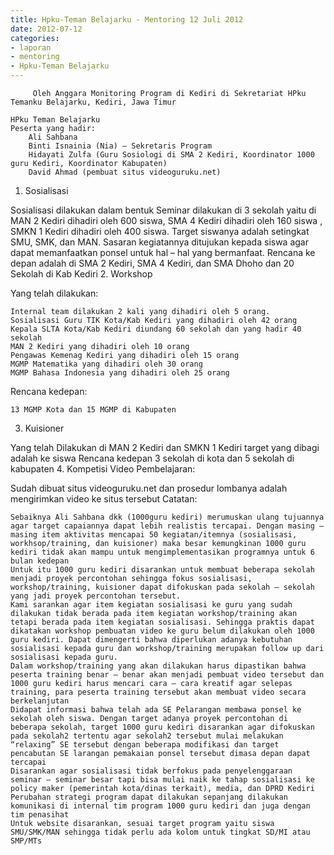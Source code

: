 ```yaml
---
title: Hpku-Teman Belajarku - Mentoring 12 Juli 2012 
date: 2012-07-12
categories:
- laporan
- mentoring
- Hpku-Teman Belajarku
---
```


         Oleh Anggara Monitoring Program di Kediri di Sekretariat HPku Temanku Belajarku, Kediri, Jawa Timur

    HPku Teman Belajarku
    Peserta yang hadir:
        Ali Sahbana
        Binti Isnainia (Nia) – Sekretaris Program
        Hidayati Zulfa (Guru Sosiologi di SMA 2 Kediri, Koordinator 1000 guru Kediri, Koordinator Kabupaten)
        David Ahmad (pembuat situs videoguruku.net)

1. Sosialisasi

Sosialisasi dilakukan dalam bentuk Seminar dilakukan di 3 sekolah yaitu di MAN 2 Kediri dihadiri oleh 600 siswa, SMA 4 Kediri dihadiri oleh 160 siswa , SMKN 1 Kediri dihadiri oleh 400 siswa. Target siswanya adalah setingkat SMU, SMK, dan MAN. Sasaran kegiatannya ditujukan kepada siswa agar dapat memanfaatkan ponsel untuk hal – hal yang bermanfaat. Rencana ke depan adalah di SMA 2 Kediri, SMA 4 Kediri, dan SMA Dhoho dan 20 Sekolah di Kab Kediri
2. Workshop

Yang telah dilakukan:

    Internal team dilakukan 2 kali yang dihadiri oleh 5 orang.
    Sosialisasi Guru TIK Kota/Kab Kediri yang dihadiri oleh 42 orang
    Kepala SLTA Kota/Kab Kediri diundang 60 sekolah dan yang hadir 40 sekolah
    MAN 2 Kediri yang dihadiri oleh 10 orang
    Pengawas Kemenag Kediri yang dihadiri oleh 15 orang
    MGMP Matematika yang dihadiri oleh 30 orang
    MGMP Bahasa Indonesia yang dihadiri oleh 25 orang

Rencana kedepan:

    13 MGMP Kota dan 15 MGMP di Kabupaten

3. Kuisioner

Yang telah Dilakukan di MAN 2 Kediri dan SMKN 1 Kediri target yang dibagi adalah ke siswa Rencana kedepan 3 sekolah di kota dan 5 sekolah di kabupaten
4. Kompetisi Video Pembelajaran:

Sudah dibuat situs videoguruku.net dan prosedur lombanya adalah mengirimkan video ke situs tersebut
Catatan:

    Sebaiknya Ali Sahbana dkk (1000guru kediri) merumuskan ulang tujuannya agar target capaiannya dapat lebih realistis tercapai. Dengan masing – masing item aktivitas mencapai 50 kegiatan/itemnya (sosialisasi, workhsop/training, dan kuisioner) maka besar kemungkinan 1000 guru kediri tidak akan mampu untuk mengimplementasikan programnya untuk 6 bulan kedepan
    Untuk itu 1000 guru kediri disarankan untuk membuat beberapa sekolah menjadi proyek percontohan sehingga fokus sosialisasi, workshop/training, kuisioner dapat difokuskan pada sekolah – sekolah yang jadi proyek percontohan tersebut.
    Kami sarankan agar item kegiatan sosialisasi ke guru yang sudah dilakukan tidak berada pada item kegiatan workshop/training akan tetapi berada pada item kegiatan sosialisasi. Sehingga praktis dapat dikatakan workshop pembuatan video ke guru belum dilakukan oleh 1000 guru kediri. Dapat dimengerti bahwa diperlukan adanya kebutuhan sosialisasi kepada guru dan workshop/training merupakan follow up dari sosialisasi kepada guru.
    Dalam workshop/training yang akan dilakukan harus dipastikan bahwa peserta training benar – benar akan menjadi pembuat video tersebut dan 1000 guru kediri harus mencari cara – cara kreatif agar selepas training, para peserta training tersebut akan membuat video secara berkelanjutan
    Didapat informasi bahwa telah ada SE Pelarangan membawa ponsel ke sekolah oleh siswa. Dengan target adanya proyek percontohan di beberapa sekolah, target 1000 guru kediri disarankan agar difokuskan pada sekolah2 tertentu agar sekolah2 tersebut mulai melakukan “relaxing” SE tersebut dengan beberapa modifikasi dan target pencabutan SE larangan pemakaian ponsel tersebut dimasa depan dapat tercapai
    Disarankan agar sosialisasi tidak berfokus pada penyelenggaraan seminar – seminar besar tapi bisa mulai naik ke tahap sosialisasi ke policy maker (pemerintah kota/dinas terkait), media, dan DPRD Kediri
    Perubahan strategi program dapat dilakukan sepanjang dilakukan komunikasi di internal tim program 1000 guru kediri dan juga dengan tim penasihat
    Untuk website disarankan, sesuai target program yaitu siswa SMU/SMK/MAN sehingga tidak perlu ada kolom untuk tingkat SD/MI atau SMP/MTs
